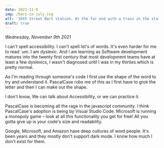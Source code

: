```yaml
---
date: 2021-11-9
img: /bart-in-july.svg
alt: '16th Street Bart station. At the far end with a train in the station'
draft: true
---
```

*Wednesday, November 9th 2021*

I can't spell accessibility. I can't spell lot's of words. It's even harder for me to read `um. I am dyslexic. And I am learning as Software development matures into the twenty first century that most development teams have at least a few dyslexics, I wasn't diagnosed until I was in my thirties which is pretty normal.

As I'm reading through someone's code I first use the shape of the word to try and understand it. PascalCase robs me of this as I first have to grok the letter and then I can make out the shape.

I don't know, We can talk about Accessibility, or we can practice it.

PascalCase is becoming all the rage in the javascript community. I think PascalCase's adoption is being by Visual Studio Code. Microsoft is running a monopoly game – look at all this functionality you get for free! All you gotta give up is your code's size and readability.

Google, Microsoft, and Amazon have deep cultures of word people. It's been years and they mostly don't support dark mode. I know how much I don't exist for them.
